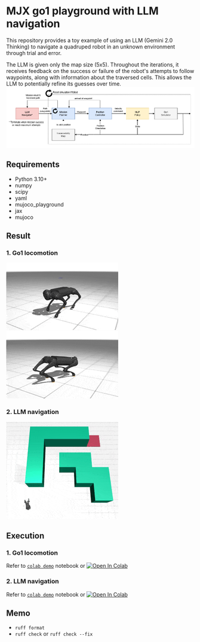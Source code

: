 # MJX go1 playground with LLM navigation

This repository provides a toy example of using an LLM (Gemini 2.0 Thinking) to navigate a quadruped robot in an unknown environment through trial and error.

The LLM is given only the map size (5x5). Throughout the iterations, it receives feedback on the success or failure of the robot's attempts to follow waypoints, along with information about the traversed cells. This allows the LLM to potentially refine its guesses over time.
![](assets/llm_go1_navigation.png)

## Requirements
- Python 3.10+
- numpy
- scipy
- yaml
- mujoco_playground
- jax
- mujoco


## Result
### 1. Go1 locomotion
![](examples/gifs/ppo_Go1JoystickFlatTerrain.gif) ![](examples/gifs/ppo_Go1Handstand_Go1Getup_Go1Joystick_Go1Footstand.gif)

### 2. LLM navigation
![](examples/gifs/go1_LLM_Navigation.gif)

## Execution
### 1. Go1 locomotion
Refer to [`colab demo`](examples/locomotion.ipynb) notebook or [![Open In Colab](https://colab.research.google.com/assets/colab-badge.svg)](https://colab.research.google.com/github/shaoanlu/llm_mjx_go1_playground/blob/main/examples/locomotion.ipynb)

### 2. LLM navigation
Refer to [`colab demo`](llm_navigation.ipynb) notebook or [![Open In Colab](https://colab.research.google.com/assets/colab-badge.svg)](https://colab.research.google.com/github/shaoanlu/llm_mjx_go1_playground/blob/main/examples/llm_navigation.ipynb)

## Memo
- `ruff format`
- `ruff check` or `ruff check --fix`